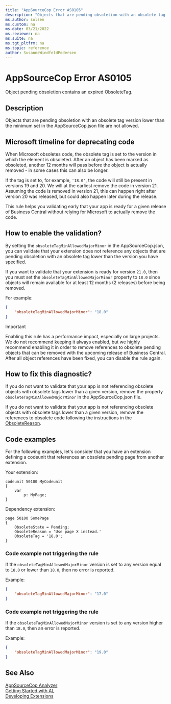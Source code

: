 ```yaml
---
title: "AppSourceCop Error AS0105"
description: "Objects that are pending obsoletion with an obsolete tag version lower than the minimum set in the AppSourceCop.json file are not allowed."
ms.author: solsen
ms.custom: na
ms.date: 03/21/2022
ms.reviewer: na
ms.suite: na
ms.tgt_pltfrm: na
ms.topic: reference
author: SusanneWindfeldPedersen
---
```

[//]: # (START>DO_NOT_EDIT)
[//]: # (IMPORTANT:Do not edit any of the content between here and the END>DO_NOT_EDIT.)
[//]: # (Any modifications should be made in the .xml files in the ModernDev repo.)
# AppSourceCop Error AS0105
Object pending obsoletion contains an expired ObsoleteTag.

## Description
Objects that are pending obsoletion with an obsolete tag version lower than the minimum set in the AppSourceCop.json file are not allowed.

[//]: # (IMPORTANT: END>DO_NOT_EDIT)

## Microsoft timeline for deprecating code

When Microsoft obsoletes code, the obsolete tag is set to the version in which the element is obsoleted. After an object has been marked as obsoleted, another 12 months will pass before the object is actually removed - in some cases this can also be longer.

If the tag is set to, for example, `'18.0'`, the code will still be present in versions 19 and 20. We will at the earliest remove the code in version 21. Assuming the code is removed in version 21, this can happen right after version 20 was released, but could also happen later during the release.

This rule helps you validating early that your app is ready for a given release of Business Central without relying for Microsoft to actually remove the code.

## How to enable the validation?

By setting the `obsoleteTagMinAllowedMajorMinor` in the AppSourceCop.json, you can validate that your extension does not reference any objects that are pending obsoletion with an obsolete tag lower than the version you have specified.

If you want to validate that your extension is ready for version `21.0`, then you must set the `obsoleteTagMinAllowedMajorMinor` property to `18.0` since objects will remain available for at least 12 months (2 releases) before being removed.

For example:
```JSON
{
    "obsoleteTagMinAllowedMajorMinor": "18.0"
}
```

> [!IMPORTANT]
> Enabling this rule has a performance impact, especially on large projects. We do not recommend keeping it always enabled, but we highly recommend enabling it in order to remove references to obsolete pending objects that can be removed with the upcoming release of Business Central. After all object references have been fixed, you can disable the rule again.

## How to fix this diagnostic?

If you do not want to validate that your app is not referencing obsolete objects with obsolete tags lower than a given version, remove the property `obsoleteTagMinAllowedMajorMinor` in the AppSourceCop.json file.

If you do not want to validate that your app is not referencing obsolete objects with obsolete tags lower than a given version, remove the references to obsolete code following the instructions in the [ObsoleteReason](../properties/devenv-obsoletereason-property.md).

## Code examples

For the following examples, let's consider that you have an extension defining a codeunit that references an obsolete pending page from another extension.

Your extension:
```AL
codeunit 50100 MyCodeunit
{
    var
        p: MyPage;
}
```

Dependency extension:
```AL
page 50100 SomePage
{
    ObsoleteState = Pending;
    ObsoleteReason = 'Use page X instead.'
    ObsoleteTag = '18.0';
}
```

### Code example not triggering the rule

If the `obsoleteTagMinAllowedMajorMinor` version is set to any version equal to `18.0` or lower than `18.0`, then no error is reported.

Example:
```JSON
{
    "obsoleteTagMinAllowedMajorMinor": "17.0"
}
```

### Code example not triggering the rule

If the `obsoleteTagMinAllowedMajorMinor` version is set to any version  higher than `18.0`, then an error is reported.

Example:
```JSON
{
    "obsoleteTagMinAllowedMajorMinor": "19.0"
}
```

## See Also  
[AppSourceCop Analyzer](appsourcecop.md)  
[Getting Started with AL](../devenv-get-started.md)  
[Developing Extensions](../devenv-dev-overview.md)  